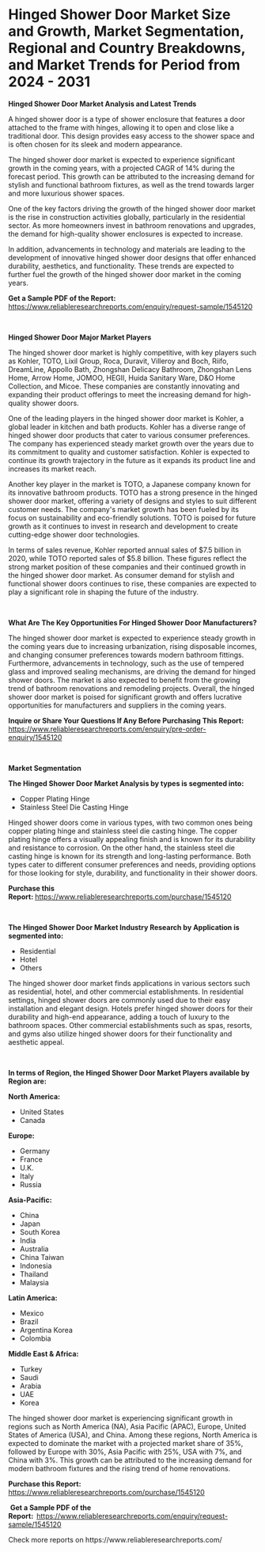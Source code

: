 <p><h1>Hinged Shower Door Market Size and Growth, Market Segmentation, Regional and Country Breakdowns, and Market Trends for Period from 2024 -  2031</h1></p><p><strong>Hinged Shower Door Market Analysis and Latest Trends</strong></p>
<p><p>A hinged shower door is a type of shower enclosure that features a door attached to the frame with hinges, allowing it to open and close like a traditional door. This design provides easy access to the shower space and is often chosen for its sleek and modern appearance.</p><p>The hinged shower door market is expected to experience significant growth in the coming years, with a projected CAGR of 14% during the forecast period. This growth can be attributed to the increasing demand for stylish and functional bathroom fixtures, as well as the trend towards larger and more luxurious shower spaces.</p><p>One of the key factors driving the growth of the hinged shower door market is the rise in construction activities globally, particularly in the residential sector. As more homeowners invest in bathroom renovations and upgrades, the demand for high-quality shower enclosures is expected to increase.</p><p>In addition, advancements in technology and materials are leading to the development of innovative hinged shower door designs that offer enhanced durability, aesthetics, and functionality. These trends are expected to further fuel the growth of the hinged shower door market in the coming years.</p></p>
<p><strong>Get a Sample PDF of the Report:&nbsp;</strong> <a href="https://www.reliableresearchreports.com/enquiry/request-sample/1545120">https://www.reliableresearchreports.com/enquiry/request-sample/1545120</a></p>
<p>&nbsp;</p>
<p><strong>Hinged Shower Door Major Market Players</strong></p>
<p><p>The hinged shower door market is highly competitive, with key players such as Kohler, TOTO, Lixil Group, Roca, Duravit, Villeroy and Boch, Riifo, DreamLine, Appollo Bath, Zhongshan Delicacy Bathroom, Zhongshan Lens Home, Arrow Home, JOMOO, HEGII, Huida Sanitary Ware, D&O Home Collection, and Micoe. These companies are constantly innovating and expanding their product offerings to meet the increasing demand for high-quality shower doors.</p><p>One of the leading players in the hinged shower door market is Kohler, a global leader in kitchen and bath products. Kohler has a diverse range of hinged shower door products that cater to various consumer preferences. The company has experienced steady market growth over the years due to its commitment to quality and customer satisfaction. Kohler is expected to continue its growth trajectory in the future as it expands its product line and increases its market reach.</p><p>Another key player in the market is TOTO, a Japanese company known for its innovative bathroom products. TOTO has a strong presence in the hinged shower door market, offering a variety of designs and styles to suit different customer needs. The company's market growth has been fueled by its focus on sustainability and eco-friendly solutions. TOTO is poised for future growth as it continues to invest in research and development to create cutting-edge shower door technologies.</p><p>In terms of sales revenue, Kohler reported annual sales of $7.5 billion in 2020, while TOTO reported sales of $5.8 billion. These figures reflect the strong market position of these companies and their continued growth in the hinged shower door market. As consumer demand for stylish and functional shower doors continues to rise, these companies are expected to play a significant role in shaping the future of the industry.</p></p>
<p>&nbsp;</p>
<p><strong>What Are The Key Opportunities For Hinged Shower Door Manufacturers?</strong></p>
<p><p>The hinged shower door market is expected to experience steady growth in the coming years due to increasing urbanization, rising disposable incomes, and changing consumer preferences towards modern bathroom fittings. Furthermore, advancements in technology, such as the use of tempered glass and improved sealing mechanisms, are driving the demand for hinged shower doors. The market is also expected to benefit from the growing trend of bathroom renovations and remodeling projects. Overall, the hinged shower door market is poised for significant growth and offers lucrative opportunities for manufacturers and suppliers in the coming years.</p></p>
<p><strong>Inquire or Share Your Questions If Any Before Purchasing This Report:</strong> <a href="https://www.reliableresearchreports.com/enquiry/pre-order-enquiry/1545120">https://www.reliableresearchreports.com/enquiry/pre-order-enquiry/1545120</a></p>
<p>&nbsp;</p>
<p><strong>Market Segmentation</strong></p>
<p><strong>The Hinged Shower Door Market Analysis by types is segmented into:</strong></p>
<p><ul><li>Copper Plating Hinge</li><li>Stainless Steel Die Casting Hinge</li></ul></p>
<p><p>Hinged shower doors come in various types, with two common ones being copper plating hinge and stainless steel die casting hinge. The copper plating hinge offers a visually appealing finish and is known for its durability and resistance to corrosion. On the other hand, the stainless steel die casting hinge is known for its strength and long-lasting performance. Both types cater to different consumer preferences and needs, providing options for those looking for style, durability, and functionality in their shower doors.</p></p>
<p><strong>Purchase this Report:&nbsp;</strong><a href="https://www.reliableresearchreports.com/purchase/1545120">https://www.reliableresearchreports.com/purchase/1545120</a></p>
<p>&nbsp;</p>
<p><strong>The Hinged Shower Door Market Industry Research by Application is segmented into:</strong></p>
<p><ul><li>Residential</li><li>Hotel</li><li>Others</li></ul></p>
<p><p>The hinged shower door market finds applications in various sectors such as residential, hotel, and other commercial establishments. In residential settings, hinged shower doors are commonly used due to their easy installation and elegant design. Hotels prefer hinged shower doors for their durability and high-end appearance, adding a touch of luxury to the bathroom spaces. Other commercial establishments such as spas, resorts, and gyms also utilize hinged shower doors for their functionality and aesthetic appeal.</p></p>
<p>&nbsp;</p>
<p><strong>In terms of Region, the Hinged Shower Door Market Players available by Region are:</strong></p>
<p>
    <p> <strong> North America: </strong>
        <ul>
            <li>United States</li>
            <li>Canada</li>
        </ul>
        </p> 
    <p> <strong> Europe: </strong>
        <ul>
            <li>Germany</li>
            <li>France</li>
            <li>U.K.</li>
            <li>Italy</li>
            <li>Russia</li>
        </ul>
        </p> 
    <p> <strong> Asia-Pacific: </strong>
        <ul>
            <li>China</li>
            <li>Japan</li>
            <li>South Korea</li>
            <li>India</li>
            <li>Australia</li>
            <li>China Taiwan</li>
            <li>Indonesia</li>
            <li>Thailand</li>
            <li>Malaysia</li>
        </ul>
        </p> 
    <p> <strong> Latin America: </strong>
        <ul>
            <li>Mexico</li>
            <li>Brazil</li>
            <li>Argentina Korea</li>
            <li>Colombia</li>
        </ul>
        </p> 
    <p> <strong> Middle East & Africa: </strong>
        <ul>
            <li>Turkey</li>
            <li>Saudi</li>
            <li>Arabia</li>
            <li>UAE</li>
            <li>Korea</li>
        </ul>
    </p>
    </p>
<p><p>The hinged shower door market is experiencing significant growth in regions such as North America (NA), Asia Pacific (APAC), Europe, United States of America (USA), and China. Among these regions, North America is expected to dominate the market with a projected market share of 35%, followed by Europe with 30%, Asia Pacific with 25%, USA with 7%, and China with 3%. This growth can be attributed to the increasing demand for modern bathroom fixtures and the rising trend of home renovations.</p></p>
<p><strong>Purchase this Report: </strong><a href="https://www.reliableresearchreports.com/purchase/1545120">https://www.reliableresearchreports.com/purchase/1545120</a></p>
<p>&nbsp;<strong>Get a Sample PDF of the Report:&nbsp;&nbsp;</strong><a href="https://www.reliableresearchreports.com/enquiry/request-sample/1545120">https://www.reliableresearchreports.com/enquiry/request-sample/1545120</a></p>
<p><strong></strong></p>
<p>Check more reports on https://www.reliableresearchreports.com/</p>
